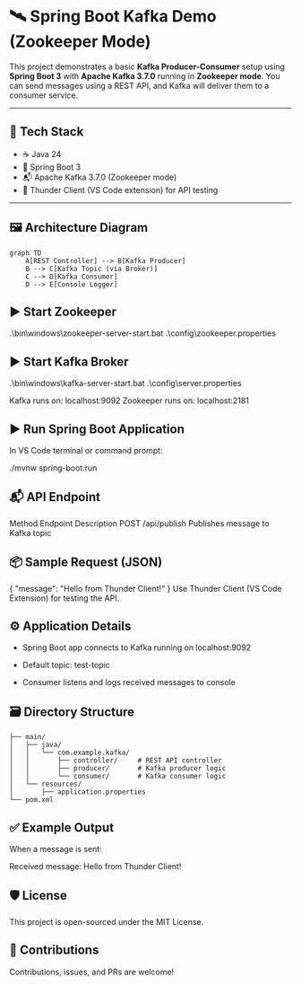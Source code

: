 # 🛰️ Spring Boot Kafka Demo (Zookeeper Mode)

This project demonstrates a basic **Kafka Producer-Consumer** setup using **Spring Boot 3** with **Apache Kafka 3.7.0** running in **Zookeeper mode**. You can send messages using a REST API, and Kafka will deliver them to a consumer service.

---

## 🔧 Tech Stack

- ☕ Java 24
- 🌱 Spring Boot 3
- 📬 Apache Kafka 3.7.0 (Zookeeper mode)
- 🧪 Thunder Client (VS Code extension) for API testing

---

## 🖼 Architecture Diagram

```mermaid
graph TD
    A[REST Controller] --> B[Kafka Producer]
    B --> C[Kafka Topic (via Broker)]
    C --> D[Kafka Consumer]
    D --> E[Console Logger]
```

## ▶️ Start Zookeeper

.\bin\windows\zookeeper-server-start.bat .\config\zookeeper.properties

## ▶️ Start Kafka Broker
.\bin\windows\kafka-server-start.bat .\config\server.properties


Kafka runs on: localhost:9092
Zookeeper runs on: localhost:2181

## ▶️ Run Spring Boot Application
In VS Code terminal or command prompt:

./mvnw spring-boot:run

## 📬 API Endpoint
Method	Endpoint	Description
POST	/api/publish	Publishes message to Kafka topic

## 📦 Sample Request (JSON)
{
  "message": "Hello from Thunder Client!"
}
Use Thunder Client (VS Code Extension) for testing the API.

## ⚙️ Application Details
- Spring Boot app connects to Kafka running on localhost:9092

- Default topic: test-topic

- Consumer listens and logs received messages to console

## 🗃 Directory Structure
```src/
├── main/
│   ├── java/
│   │   └── com.example.kafka/
│   │       ├── controller/     # REST API controller
│   │       ├── producer/       # Kafka producer logic
│   │       └── consumer/       # Kafka consumer logic
│   └── resources/
│       ├── application.properties
└── pom.xml
```

## ✅ Example Output
When a message is sent:

Received message: Hello from Thunder Client!

## 🛡 License
This project is open-sourced under the MIT License.

## 🙌 Contributions
Contributions, issues, and PRs are welcome!

